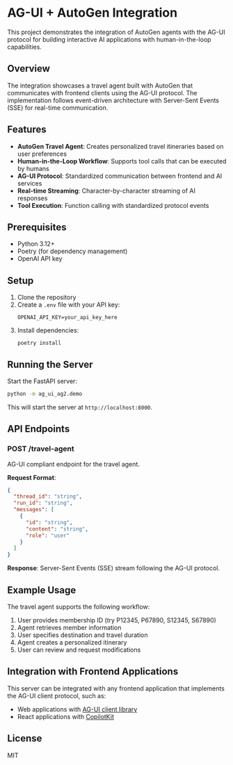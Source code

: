 # AG-UI + AutoGen Integration

This project demonstrates the integration of AutoGen agents with the AG-UI protocol for building interactive AI applications with human-in-the-loop capabilities.

## Overview

The integration showcases a travel agent built with AutoGen that communicates with frontend clients using the AG-UI protocol. The implementation follows event-driven architecture with Server-Sent Events (SSE) for real-time communication.

## Features

- **AutoGen Travel Agent**: Creates personalized travel itineraries based on user preferences
- **Human-in-the-Loop Workflow**: Supports tool calls that can be executed by humans
- **AG-UI Protocol**: Standardized communication between frontend and AI services
- **Real-time Streaming**: Character-by-character streaming of AI responses
- **Tool Execution**: Function calling with standardized protocol events

## Prerequisites

- Python 3.12+
- Poetry (for dependency management)
- OpenAI API key

## Setup

1. Clone the repository
2. Create a `.env` file with your API key:
   ```
   OPENAI_API_KEY=your_api_key_here
   ```
3. Install dependencies:
   ```
   poetry install
   ```

## Running the Server

Start the FastAPI server:

```bash
python -m ag_ui_ag2.demo
```

This will start the server at `http://localhost:8000`.

## API Endpoints

### POST /travel-agent

AG-UI compliant endpoint for the travel agent.

**Request Format**:

```json
{
  "thread_id": "string",
  "run_id": "string",
  "messages": [
    {
      "id": "string",
      "content": "string",
      "role": "user"
    }
  ]
}
```

**Response**: Server-Sent Events (SSE) stream following the AG-UI protocol.

## Example Usage

The travel agent supports the following workflow:

1. User provides membership ID (try P12345, P67890, S12345, S67890)
2. Agent retrieves member information
3. User specifies destination and travel duration
4. Agent creates a personalized itinerary
5. User can review and request modifications

## Integration with Frontend Applications

This server can be integrated with any frontend application that implements the AG-UI client protocol, such as:

- Web applications with [AG-UI client library](https://www.npmjs.com/package/ag-ui)
- React applications with [CopilotKit](https://docs.copilotkit.ai)

## License

MIT
